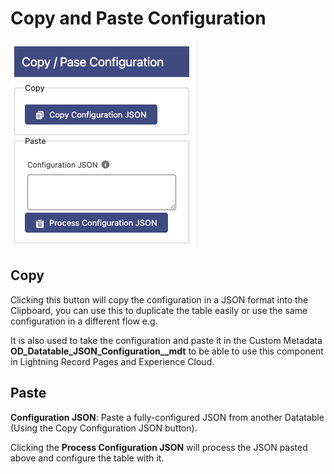 # Copy and Paste Configuration

![Copy and Paste Configuration](./preview.png)

## Copy

Clicking this button will copy the configuration in a JSON format into the Clipboard, you can use this to duplicate the table easily or use the same configuration in a different flow e.g.

It is also used to take the configuration and paste it in the Custom Metadata **OD_Datatable_JSON_Configuration\_\_mdt** to be able to use this component in Lightning Record Pages and Experience Cloud.

## Paste

**Configuration JSON**: Paste a fully-configured JSON from another Datatable (Using the Copy Configuration JSON button).

Clicking the **Process Configuration JSON** will process the JSON pasted above and configure the table with it.
